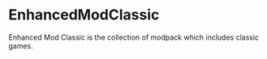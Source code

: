 # EnhancedModClassic
Enhanced Mod Classic is the collection of modpack which includes classic games.
